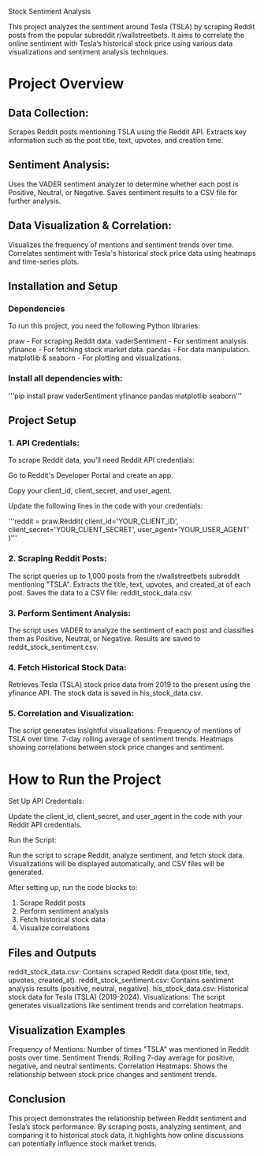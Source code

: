  Stock Sentiment Analysis


This project analyzes the sentiment around Tesla (TSLA) by scraping Reddit posts from the popular subreddit r/wallstreetbets. It aims to correlate the online sentiment with Tesla’s historical stock price using various data visualizations and sentiment analysis techniques.

# Project Overview

## Data Collection:

Scrapes Reddit posts mentioning TSLA using the Reddit API.
Extracts key information such as the post title, text, upvotes, and creation time.


## Sentiment Analysis:

Uses the VADER sentiment analyzer to determine whether each post is Positive, Neutral, or Negative.
Saves sentiment results to a CSV file for further analysis.


## Data Visualization & Correlation:

Visualizes the frequency of mentions and sentiment trends over time.
Correlates sentiment with Tesla's historical stock price data using heatmaps and time-series plots.

## Installation and Setup

### Dependencies
To run this project, you need the following Python libraries:

praw - For scraping Reddit data.
vaderSentiment - For sentiment analysis.
yfinance - For fetching stock market data.
pandas - For data manipulation.
matplotlib & seaborn - For plotting and visualizations.

### Install all dependencies with:
'''pip install praw vaderSentiment yfinance pandas matplotlib seaborn'''



## Project Setup


### 1. API Credentials:
To scrape Reddit data, you'll need Reddit API credentials:

Go to Reddit's Developer Portal and create an app.

Copy your client_id, client_secret, and user_agent.

Update the following lines in the code with your credentials:

'''reddit = praw.Reddit(
    client_id='YOUR_CLIENT_ID',
    client_secret='YOUR_CLIENT_SECRET',
    user_agent='YOUR_USER_AGENT'
)'''


### 2. Scraping Reddit Posts:
   
The script queries up to 1,000 posts from the r/wallstreetbets subreddit mentioning "TSLA".
Extracts the title, text, upvotes, and created_at of each post.
Saves the data to a CSV file: reddit_stock_data.csv.

### 3. Perform Sentiment Analysis:
   
The script uses VADER to analyze the sentiment of each post and classifies them as Positive, Neutral, or Negative.
Results are saved to reddit_stock_sentiment.csv.

### 4. Fetch Historical Stock Data:
   
Retrieves Tesla (TSLA) stock price data from 2019 to the present using the yfinance API.
The stock data is saved in his_stock_data.csv.

### 5. Correlation and Visualization:
   
The script generates insightful visualizations:
Frequency of mentions of TSLA over time.
7-day rolling average of sentiment trends.
Heatmaps showing correlations between stock price changes and sentiment.


# How to Run the Project

Set Up API Credentials:

Update the client_id, client_secret, and user_agent in the code with your Reddit API credentials.

Run the Script:

Run the script to scrape Reddit, analyze sentiment, and fetch stock data.
Visualizations will be displayed automatically, and CSV files will be generated.

 After setting up, run the code blocks to:
 1. Scrape Reddit posts
 2. Perform sentiment analysis
 3. Fetch historical stock data
 4. Visualize correlations
    
##  Files and Outputs
reddit_stock_data.csv: Contains scraped Reddit data (post title, text, upvotes, created_at).
reddit_stock_sentiment.csv: Contains sentiment analysis results (positive, neutral, negative).
his_stock_data.csv: Historical stock data for Tesla (TSLA) (2019-2024).
Visualizations: The script generates visualizations like sentiment trends and correlation heatmaps.

## Visualization Examples
Frequency of Mentions: Number of times "TSLA" was mentioned in Reddit posts over time.
Sentiment Trends: Rolling 7-day average for positive, negative, and neutral sentiments.
Correlation Heatmaps: Shows the relationship between stock price changes and sentiment trends.


 ## Conclusion
This project demonstrates the relationship between Reddit sentiment and Tesla’s stock performance. By scraping posts, analyzing sentiment, and comparing it to historical stock data, it highlights how online discussions can potentially influence stock market trends.

